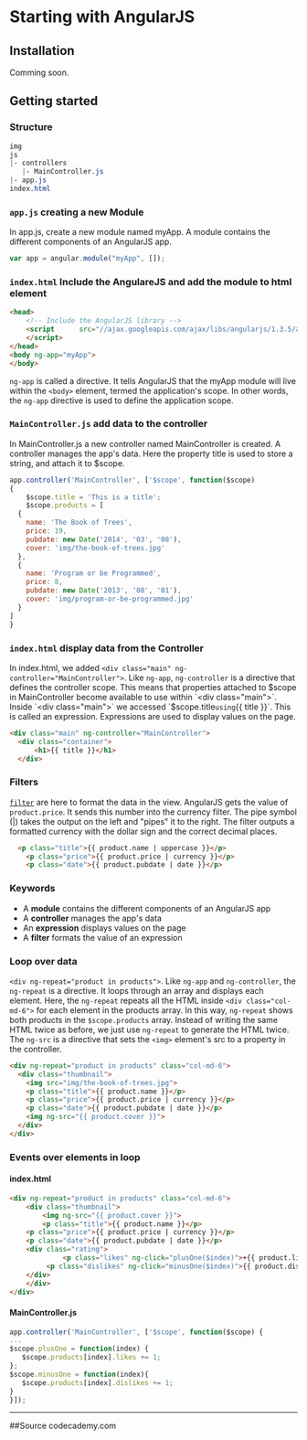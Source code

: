 # Starting with AngularJS

## Installation
Comming soon.

## Getting started

### Structure 
```css  
img  
js  
|- controllers  
   |- MainController.js  
|- app.js  
index.html
```

### `app.js` creating a new Module 
In app.js, create a new module named myApp. A module contains the different components of an AngularJS app.
```js 
var app = angular.module("myApp", []);
```

### `index.html` Include the AngulareJS and add the module to html element

```html
<head>
    <!-- Include the AngularJS library -->
    <script      src="//ajax.googleapis.com/ajax/libs/angularjs/1.3.5/angular.min.js">
    </script>
</head>
<body ng-app="myApp">
</body>
```
`ng-app` is called a directive. It tells AngularJS that the myApp module will live within the `<body>` element, 
termed the application's scope. In other words, the `ng-app` directive is used to define the application scope.

### `MainController.js` add data to the controller
In MainController.js a new controller named MainController is created. A controller manages the app's data.
Here the property title is used to store a string, and attach it to $scope.

```js 
app.controller('MainController', ['$scope', function($scope)
{
    $scope.title = 'This is a title';
    $scope.products = [ 
  { 
    name: 'The Book of Trees', 
    price: 19, 
    pubdate: new Date('2014', '03', '08'), 
    cover: 'img/the-book-of-trees.jpg' 
  }, 
  { 
    name: 'Program or be Programmed', 
    price: 8, 
    pubdate: new Date('2013', '08', '01'), 
    cover: 'img/program-or-be-programmed.jpg' 
  } 
]
}
```

### `index.html` display data from the Controller 
In index.html, we added `<div class="main" ng-controller="MainController">`. Like `ng-app`, `ng-controller` is a directive that 
defines the controller scope. This means that properties attached to $scope in MainController become available to use within 
`<div class="main">`.
Inside `<div class="main">` we accessed `$scope.title` using `{{ title }}`. 
This is called an expression. Expressions are used to display values on the page.

```html
<div class="main" ng-controller="MainController">
  <div class="container">
      <h1>{{ title }}</h1>
  </div>
```

### Filters
[`filter`](https://docs.angularjs.org/api/ng/filter/filter) are here to format the data in the view.
AngularJS gets the value of `product.price`.
It sends this number into the currency filter. The pipe symbol (|) takes the output on the left and "pipes" it to the right.
The filter outputs a formatted currency with the dollar sign and the correct decimal places. 
```html
  <p class="title">{{ product.name | uppercase }}</p> 
	<p class="price">{{ product.price | currency }}</p> 
	<p class="date">{{ product.pubdate | date }}</p> 
```

### Keywords
* A **module** contains the different components of an AngularJS app
* A **controller** manages the app's data
* An **expression** displays values on the page
* A **filter** formats the value of an expression

### Loop over data
`<div ng-repeat="product in products">`. Like `ng-app` and `ng-controller`, the `ng-repeat` is a directive. It loops through an array and displays each element. Here, the `ng-repeat` repeats all the HTML inside `<div class="col-md-6">` for each element in the products array.
In this way, `ng-repeat` shows both products in the `$scope.products` array. Instead of writing the same HTML twice as before, we just use `ng-repeat` to generate the HTML twice. 
The `ng-src` is a directive that sets the `<img>` element's src to a property in the controller.
	
```html
<div ng-repeat="product in products" class="col-md-6"> 
  <div class="thumbnail"> 
    <img src="img/the-book-of-trees.jpg"> 
    <p class="title">{{ product.name }}</p> 
    <p class="price">{{ product.price | currency }}</p> 
    <p class="date">{{ product.pubdate | date }}</p> 
    <img ng-src="{{ product.cover }}">
  </div> 
</div>
```

### Events over elements in loop 

#### index.html
```html
<div ng-repeat="product in products" class="col-md-6">
    <div class="thumbnail">
    	<img ng-src="{{ product.cover }}">
    	<p class="title">{{ product.name }}</p> 
	<p class="price">{{ product.price | currency }}</p> 
	<p class="date">{{ product.pubdate | date }}</p> 
	<div class="rating">
    	     <p class="likes" ng-click="plusOne($index)">+{{ product.likes }}</p> 
	     <p class="dislikes" ng-click="minusOne($index)">{{ product.dislikes }}</p>
	</div>
    </div> 
</div>
```
#### MainController.js
```js
app.controller('MainController', ['$scope', function($scope) { 
...
$scope.plusOne = function(index) { 
   $scope.products[index].likes += 1; 
};
$scope.minusOne = function(index){
   $scope.products[index].dislikes += 1;
}
}]);
```


----
##Source
codecademy.com